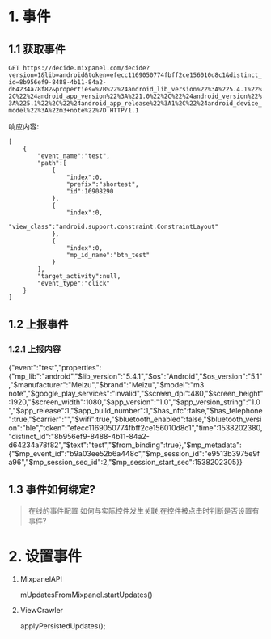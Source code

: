 # 1.  事件

## 1.1 获取事件

`GET https://decide.mixpanel.com/decide?version=1&lib=android&token=efecc1169050774fbff2ce156010d8c1&distinct_id=8b956ef9-8488-4b11-84a2-d64234a78f82&properties=%7B%22%24android_lib_version%22%3A%225.4.1%22%2C%22%24android_app_version%22%3A%221.0%22%2C%22%24android_version%22%3A%225.1%22%2C%22%24android_app_release%22%3A1%2C%22%24android_device_model%22%3A%22m3+note%22%7D HTTP/1.1
`

响应内容:

	[
	    {
	        "event_name":"test",
	        "path":[
	            {
	                "index":0,
	                "prefix":"shortest",
	                "id":16908290
	            },
	            {
	                "index":0,
	                "view_class":"android.support.constraint.ConstraintLayout"
	            },
	            {
	                "index":0,
	                "mp_id_name":"btn_test"
	            }
	        ],
	        "target_activity":null,
	        "event_type":"click"
	    }
	]



## 1.2 上报事件


### 1.2.1 上报内容

{"event":"test","properties":{"mp_lib":"android","$lib_version":"5.4.1","$os":"Android","$os_version":"5.1","$manufacturer":"Meizu","$brand":"Meizu","$model":"m3 note","$google_play_services":"invalid","$screen_dpi":480,"$screen_height":1920,"$screen_width":1080,"$app_version":"1.0","$app_version_string":"1.0","$app_release":1,"$app_build_number":1,"$has_nfc":false,"$has_telephone":true,"$carrier":"","$wifi":true,"$bluetooth_enabled":false,"$bluetooth_version":"ble","token":"efecc1169050774fbff2ce156010d8c1","time":1538202380,"distinct_id":"8b956ef9-8488-4b11-84a2-d64234a78f82","$text":"test","$from_binding":true},"$mp_metadata":{"$mp_event_id":"b9a03ee52b6a448c","$mp_session_id":"e9513b3975e9fa96","$mp_session_seq_id":2,"$mp_session_start_sec":1538202305}}

## 1.3 事件如何绑定?
> 在线的事件配置 如何与实际控件发生关联,在控件被点击时判断是否设置有事件?

# 2. 设置事件

1. MixpanelAPI

	mUpdatesFromMixpanel.startUpdates()

2. ViewCrawler

	applyPersistedUpdates();

